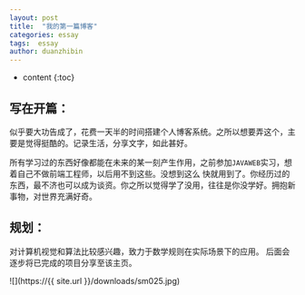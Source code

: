 ```yaml
---
layout: post
title:  "我的第一篇博客"
categories: essay
tags:  essay 
author: duanzhibin
---
```


* content
{:toc}


## 写在开篇：

  似乎要大功告成了，花费一天半的时间搭建个人博客系统。之所以想要弄这个，主要是觉得挺酷的。记录生活，分享文字，如此甚好。
   
  所有学习过的东西好像都能在未来的某一刻产生作用，之前参加`JAVAWEB`实习，想着自己不做前端工程师，以后用不到这些。没想到这么
  快就用到了。你经历过的东西，最不济也可以成为谈资。你之所以觉得学了没用，往往是你没学好。拥抱新事物，对世界充满好奇。

    
## 规划：
  对计算机视觉和算法比较感兴趣，致力于数学规则在实际场景下的应用。 后面会逐步将已完成的项目分享至该主页。


![](https://{{ site.url }}/downloads/sm025.jpg)

